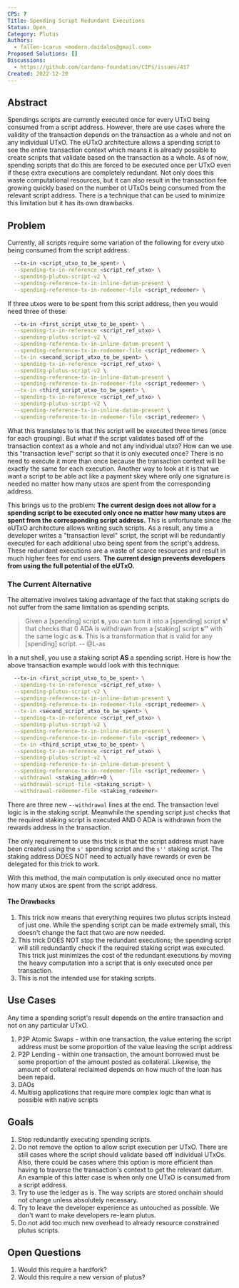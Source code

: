 ```yaml
---
CPS: ?
Title: Spending Script Redundant Executions
Status: Open
Category: Plutus
Authors: 
  - fallen-icarus <modern.daidalos@gmail.com>
Proposed Solutions: []
Discussions:
  - https://github.com/cardano-foundation/CIPs/issues/417
Created: 2022-12-20
---
```


## Abstract
Spendings scripts are currently executed once for every UTxO being consumed from a script address. However, there are use cases where the validity of the transaction depends on the transaction as a whole and not on any individual UTxO. The eUTxO architecture allows a spending script to see the entire transaction context which means it is already possible to create scripts that validate based on the transaction as a whole. As of now, spending scripts that do this are forced to be executed once per UTxO even if these extra executions are completely redundant. Not only does this waste computational resources, but it can also result in the transaction fee growing quickly based on the number ot UTxOs being consumed from the relevant script address. There is a technique that can be used to minimize this limitation but it has its own drawbacks. 

## Problem
Currently, all scripts require some variation of the following for every utxo being consumed from the script address:

``` Bash
  --tx-in <script_utxo_to_be_spent> \
  --spending-tx-in-reference <script_ref_utxo> \
  --spending-plutus-script-v2 \
  --spending-reference-tx-in-inline-datum-present \
  --spending-reference-tx-in-redeemer-file <script_redeemer> \
```
If three utxos were to be spent from this script address, then you would need three of these:

``` Bash
  --tx-in <first_script_utxo_to_be_spent> \
  --spending-tx-in-reference <script_ref_utxo> \
  --spending-plutus-script-v2 \
  --spending-reference-tx-in-inline-datum-present \
  --spending-reference-tx-in-redeemer-file <script_redeemer> \
  --tx-in <second_script_utxo_to_be_spent> \
  --spending-tx-in-reference <script_ref_utxo> \
  --spending-plutus-script-v2 \
  --spending-reference-tx-in-inline-datum-present \
  --spending-reference-tx-in-redeemer-file <script_redeemer> \
  --tx-in <third_script_utxo_to_be_spent> \
  --spending-tx-in-reference <script_ref_utxo> \
  --spending-plutus-script-v2 \
  --spending-reference-tx-in-inline-datum-present \
  --spending-reference-tx-in-redeemer-file <script_redeemer> \
```

What this translates to is that this script will be executed three times (once for each grouping). But what if the script validates based off of the transaction context as a whole and not any individual utxo? How can we use this "transaction level" script so that it is only executed once? There is no need to execute it more than once because the transaction context will be exactly the same for each execution. Another way to look at it is that we want a script to be able act like a payment skey where only one signature is needed no matter how many utxos are spent from the corresponding address.

This brings us to the problem: **The current design does not allow for a spending script to be executed only once no matter how many utxos are spent from the corresponding script address.** This is unfortunate since the eUTxO architecture allows writing such scripts. As a result, any time a developer writes a "transaction level" script, the script will be redundantly executed for each additional utxo being spent from the script's address. These redundant executions are a waste of scarce resources and result in much higher fees for end users. **The current design prevents developers from using the full potential of the eUTxO.** 

### The Current Alternative
The alternative involves taking advantage of the fact that staking scripts do not suffer from the same limitation as spending scripts.

> Given a [spending] script **s**, you can turn it into a [spending] script **s'** that checks that 0 ADA is withdrawn from a [staking] script **s''** with the same logic as **s**. This is a transformation that is valid for any [spending] script.    -- @L-as

In a nut shell, you use a staking script **AS** a spending script. Here is how the above transaction example would look with this technique:

``` Bash
  --tx-in <first_script_utxo_to_be_spent> \
  --spending-tx-in-reference <script_ref_utxo> \
  --spending-plutus-script-v2 \
  --spending-reference-tx-in-inline-datum-present \
  --spending-reference-tx-in-redeemer-file <script_redeemer> \
  --tx-in <second_script_utxo_to_be_spent> \
  --spending-tx-in-reference <script_ref_utxo> \
  --spending-plutus-script-v2 \
  --spending-reference-tx-in-inline-datum-present \
  --spending-reference-tx-in-redeemer-file <script_redeemer> \
  --tx-in <third_script_utxo_to_be_spent> \
  --spending-tx-in-reference <script_ref_utxo> \
  --spending-plutus-script-v2 \
  --spending-reference-tx-in-inline-datum-present \
  --spending-reference-tx-in-redeemer-file <script_redeemer> \
  --withdrawal <staking_addr>+0 \
  --withdrawal-script-file <staking_script> \
  --withdrawal-redeemer-file <staking_redeemer>
```

There are three new `--withdrawal` lines at the end. The transaction level logic is in the staking script. Meanwhile the spending script just checks that the required staking script is executed AND 0 ADA is withdrawn from the rewards address in the transaction.

The only requirement to use this trick is that the script address must have been created using the `s'` spending script and the `s''` staking script. The staking address DOES NOT need to actually have rewards or even be delegated for this trick to work.

With this method, the main computation is only executed once no matter how many utxos are spent from the script address.

#### The Drawbacks

1. This trick now means that everything requires two plutus scripts instead of just one. While the spending script can be made extremely small, this doesn't change the fact that two are now needed.
2. This trick DOES NOT stop the redundant executions; the spending script will still redundantly check if the required staking script was executed. This trick just minimizes the cost of the redundant executions by moving the heavy computation into a script that is only executed once per transaction.
3. This is not the intended use for staking scripts.

## Use Cases
Any time a spending script's result depends on the entire transaction and not on any particular UTxO.

1. P2P Atomic Swaps - within one transaction, the value entering the script address must be some proportion of the value leaving the script address
2. P2P Lending - within one transaction, the amount borrowed must be some proportion of the amount posted as collateral. Likewise, the amount of collateral reclaimed depends on how much of the loan has been repaid.
3. DAOs
4. Multisig applications that require more complex logic than what is possible with native scripts

## Goals
1. Stop redundantly executing spending scripts.
2. Do not remove the option to allow script execution per UTxO. There are still cases where the script should validate based off individual UTxOs. Also, there could be cases where this option is more efficient than having to traverse the transaction's context to get the relevant datum. An example of this latter case is when only one UTxO is consumed from a script address.
3. Try to use the ledger as is. The way scripts are stored onchain should not change unless absolutely necessary.
4. Try to leave the developer experience as untouched as possible. We don't want to make developers re-learn plutus.
5. Do not add too much new overhead to already resource constrained plutus scripts.

## Open Questions
1. Would this require a hardfork?
2. Would this require a new version of plutus?